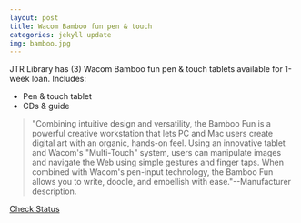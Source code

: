 ```yaml
---
layout: post
title: Wacom Bamboo fun pen & touch 
categories: jekyll update
img: bamboo.jpg
---
```


JTR Library has (3) Wacom Bamboo fun pen & touch tablets available for 1-week loan.
Includes:

* Pen & touch tablet
* CDs & guide

> "Combining intuitive design and versatility, the Bamboo Fun is a powerful creative workstation that lets PC and Mac users create digital art with an organic, hands-on feel. Using an innovative tablet and Wacom's "Multi-Touch" system, users can manipulate images and navigate the Web using simple gestures and finger taps. When combined with Wacom's pen-input technology, the Bamboo Fun allows you to write, doodle, and embellish with ease."--Manufacturer description. 


<a href="https://vufind.carli.illinois.edu/vf-dpu/Record/dpu_1255138" target="_blank" class="btn btn-primary btn-lg">Check Status</a>

